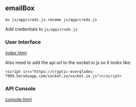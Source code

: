 ## emailBox  

    mv js/app/creds.js.rename js/app/creds.js
    
Add credentials to `js/app/creds.js`  

### User Interface  

[index.html]()  

Also need to add the api url to the socket.io js so it looks like:

`<script src="https://cryptic-everglades-7999.herokuapp.com/socket.io/socket.io.js"></script>`

### API Console  

[console.html]()